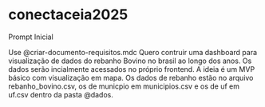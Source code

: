 # conectaceia2025
Prompt Inicial

Use @criar-documento-requisitos.mdc 
Quero contruir uma dashboard para visualização de dados do rebanho Bovino no brasil ao longo dos anos. Os dados serão incialmente acessados no próprio frontend. A ideia é um MVP básico com visualização em mapa. Os dados de rebanho estão no arquivo rebanho_bovino.csv, os de municpio em municipios.csv e os de uf em uf.csv dentro da pasta @dados.
